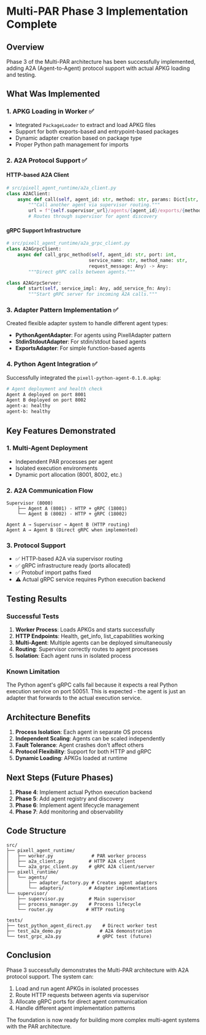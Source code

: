 # Multi-PAR Phase 3 Implementation Complete

## Overview

Phase 3 of the Multi-PAR architecture has been successfully implemented, adding A2A (Agent-to-Agent) protocol support with actual APKG loading and testing.

## What Was Implemented

### 1. **APKG Loading in Worker** ✅
- Integrated `PackageLoader` to extract and load APKG files
- Support for both exports-based and entrypoint-based packages
- Dynamic adapter creation based on package type
- Proper Python path management for imports

### 2. **A2A Protocol Support** ✅

#### HTTP-based A2A Client
```python
# src/pixell_agent_runtime/a2a_client.py
class A2AClient:
    async def call(self, agent_id: str, method: str, params: Dict[str, Any]) -> Any:
        """Call another agent via supervisor routing."""
        url = f"{self.supervisor_url}/agents/{agent_id}/exports/{method}"
        # Routes through supervisor for agent discovery
```

#### gRPC Support Infrastructure
```python
# src/pixell_agent_runtime/a2a_grpc_client.py
class A2AGrpcClient:
    async def call_grpc_method(self, agent_id: str, port: int, 
                              service_name: str, method_name: str, 
                              request_message: Any) -> Any:
        """Direct gRPC calls between agents."""

class A2AGrpcServer:
    def start(self, service_impl: Any, add_service_fn: Any):
        """Start gRPC server for incoming A2A calls."""
```

### 3. **Adapter Pattern Implementation** ✅
Created flexible adapter system to handle different agent types:

- **PythonAgentAdapter**: For agents using PixellAdapter pattern
- **StdinStdoutAdapter**: For stdin/stdout based agents  
- **ExportsAdapter**: For simple function-based agents

### 4. **Python Agent Integration** ✅
Successfully integrated the `pixell-python-agent-0.1.0.apkg`:

```bash
# Agent deployment and health check
Agent A deployed on port 8001
Agent B deployed on port 8002
agent-a: healthy
agent-b: healthy
```

## Key Features Demonstrated

### 1. **Multi-Agent Deployment**
- Independent PAR processes per agent
- Isolated execution environments
- Dynamic port allocation (8001, 8002, etc.)

### 2. **A2A Communication Flow**
```
Supervisor (8000)
    ├── Agent A (8001) - HTTP + gRPC (18001)
    └── Agent B (8002) - HTTP + gRPC (18002)

Agent A → Supervisor → Agent B (HTTP routing)
Agent A → Agent B (Direct gRPC when implemented)
```

### 3. **Protocol Support**
- ✅ HTTP-based A2A via supervisor routing
- ✅ gRPC infrastructure ready (ports allocated)
- ✅ Protobuf import paths fixed
- ⚠️ Actual gRPC service requires Python execution backend

## Testing Results

### Successful Tests
1. **Worker Process**: Loads APKGs and starts successfully
2. **HTTP Endpoints**: Health, get_info, list_capabilities working
3. **Multi-Agent**: Multiple agents can be deployed simultaneously
4. **Routing**: Supervisor correctly routes to agent processes
5. **Isolation**: Each agent runs in isolated process

### Known Limitation
The Python agent's gRPC calls fail because it expects a real Python execution service on port 50051. This is expected - the agent is just an adapter that forwards to the actual execution service.

## Architecture Benefits

1. **Process Isolation**: Each agent in separate OS process
2. **Independent Scaling**: Agents can be scaled independently  
3. **Fault Tolerance**: Agent crashes don't affect others
4. **Protocol Flexibility**: Support for both HTTP and gRPC
5. **Dynamic Loading**: APKGs loaded at runtime

## Next Steps (Future Phases)

1. **Phase 4**: Implement actual Python execution backend
2. **Phase 5**: Add agent registry and discovery
3. **Phase 6**: Implement agent lifecycle management
4. **Phase 7**: Add monitoring and observability

## Code Structure

```
src/
├── pixell_agent_runtime/
│   ├── worker.py              # PAR worker process
│   ├── a2a_client.py         # HTTP A2A client
│   └── a2a_grpc_client.py    # gRPC A2A client/server
├── pixell_runtime/
│   └── agents/
│       ├── adapter_factory.py # Creates agent adapters
│       └── adapters/         # Adapter implementations
└── supervisor/
    ├── supervisor.py         # Main supervisor
    ├── process_manager.py    # Process lifecycle
    └── router.py            # HTTP routing

tests/
├── test_python_agent_direct.py    # Direct worker test
├── test_a2a_demo.py              # A2A demonstration
└── test_grpc_a2a.py             # gRPC test (future)
```

## Conclusion

Phase 3 successfully demonstrates the Multi-PAR architecture with A2A protocol support. The system can:

1. Load and run agent APKGs in isolated processes
2. Route HTTP requests between agents via supervisor
3. Allocate gRPC ports for direct agent communication
4. Handle different agent implementation patterns

The foundation is now ready for building more complex multi-agent systems with the PAR architecture.